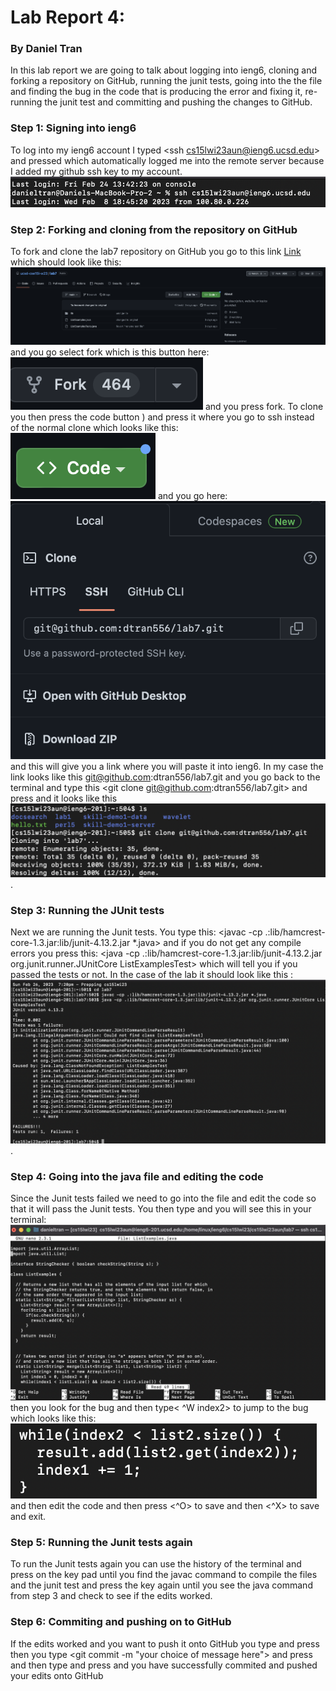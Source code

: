 # Lab Report 4:
### By Daniel Tran


In this lab report we are going to talk about logging into ieng6, cloning and forking a repository on GitHub, running the junit tests, going into the the file and finding the bug in the code that is producing the error and fixing it, re-running the junit test and committing and pushing the changes to GitHub.

### Step 1: Signing into ieng6
To log into my ieng6 account I typed <ssh cs15lwi23aun@ieng6.ucsd.edu> and pressed <enter> which automatically logged me into the remote server because I added my github ssh key to my account.![Image](/images/terminalSignIn.png)


### Step 2: Forking and cloning from the repository on GitHub
To fork and clone the lab7 repository on GitHub you go to this link [Link](https://github.com/ucsd-cse15l-w23/lab7) which should look like this: ![Image](/images/lab7Repo.png)
  and you go select fork which is this button here:![Image](/images/fork.png) 
  and you press fork.
To clone you then press the code button ) and press it where you go to ssh instead of the normal clone which looks like this: ![Image](/images/clone.png)
  and you go here: ![Image](/images/sshClone.png) 
  and this will give you a link where you will paste it into ieng6. In my case the link looks like this git@github.com:dtran556/lab7.git and you go back to the terminal and type this <git clone git@github.com:dtran556/lab7.git> and press <enter> and it looks like this ![Image](/images/terminalClone.png).


### Step 3: Running the JUnit tests
Next we are running the Junit tests. You type this: <cd lab7> <enter> <ls> <javac -cp .:lib/hamcrest-core-1.3.jar:lib/junit-4.13.2.jar *.java> and if you do not get any compile errors you press this: <java -cp .:lib/hamcrest-core-1.3.jar:lib/junit-4.13.2.jar org.junit.runner.JUnitCore ListExamplesTest> which will tell you if you passed the tests or not. In the case of the lab it should look like this : ![Image](/images/failTestClone.png).


### Step 4: Going into the java file and editing the code
Since the Junit tests failed we need to go into the file and edit the code so that it will pass the Junit tests. You then type <nano ListExamples.java> and you will see this in your terminal:![Image](/images/nano.png)  
  then you look for the bug and then type< ^W index2> to jump to the bug which looks like this:![Image](/images/nanoBug.png) 
  and then edit the code and then press <^O> to save and then <^X> <enter> to save and exit.


### Step 5: Running the Junit tests again
  To run the Junit tests again you can use the history of the terminal and press <up> on the key pad until you find the javac command to compile the files and the junit test and press the <up> key again until you see the java command from step 3 and check to see if the edits worked.


### Step 6: Commiting and pushing on to GitHub
  If the edits worked and you want to push it onto GitHub you type <git add ListExamples.java> and press <enter> then you type <git commit -m "your choice of message here"> and press <enter> and then type <git push> and press <enter> and you have successfully commited and pushed your edits onto GitHub
